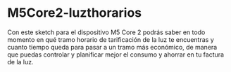 # M5Core2-luzthorarios

Con este sketch para el dispositivo M5 Core 2 podrás saber en todo momento en qué tramo horario de tarificación de la luz te encuentras y cuanto tiempo queda para pasar a un tramo más económico, de manera que puedas controlar y planificar mejor el consumo y ahorrar en tu factura de la luz.
